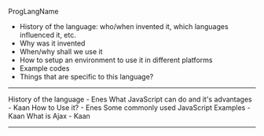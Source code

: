 ProgLangName

- History of the language: who/when invented it, which languages influenced it, etc.
- Why was it invented
- When/why shall we use it
- How to setup an environment to use it in different platforms
- Example codes
- Things that are specific to this language?

________________________________________________

History of the language - Enes
What JavaScript can do and it's advantages - Kaan
How to Use it? - Enes
Some commonly used JavaScript Examples - Kaan
What is Ajax - Kaan

________________________________________________
